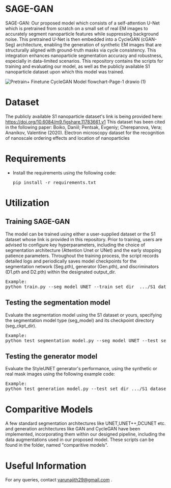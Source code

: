 # SAGE-GAN
SAGE-GAN: Our proposed model which consists of a self-attention U-Net which is pretrained from scratch on a small set of real EM images to accurately segment nanoparticle features while suppressing background noise. This pretrained U-Net is then embedded into a CycleGAN (cGAN-Seg) architecture, enabling the generation of synthetic EM images that are structurally aligned with ground-truth masks via cycle consistency. This integration enhances nanoparticle segmentation accuracy and robustness, especially in data-limited scenarios. This repository contains the scripts for training and evaluating our model, as well as the publicly available S1 nanoparticle dataset upon which this model was trained. 

![Pretrain+ Finetune CycleGAN Model flowchart-Page-1 drawio (1)](https://github.com/user-attachments/assets/75044958-246a-41e8-adc4-1522addc7f82)
# Dataset
The publicly available S1 nanoparticle dataset's link is being provided here: https://doi.org/10.6084/m9.figshare.11783661.v1
This dataset has been cited in the following paper: Boiko, Daniil; Pentsak, Evgeniy; Cherepanova, Vera; Ananikov, Valentine (2020). Electron microscopy dataset for the recognition of nanoscale ordering effects and location of nanoparticles
# Requirements
- Install the requirements using the following code:
  <pre>pip install -r requirements.txt</pre>
# Utilization
## Training SAGE-GAN
The model can be trained using either a user-supplied dataset or the S1 dataset whose link is provided in this repository. Prior to training, users are advised to configure key hyperparameters, including the choice of segmentation architecture (Attention Unet or UNet) and the early stopping patience parameters. Throughout the training process, the script records detailed logs and periodically saves model checkpoints for the segmentation network (Seg.pth), generator (Gen.pth), and discriminators (D1.pth and D2.pth) within the designated output_dir.
<pre>Example:
python train.py --seg_model UNET --train_set_dir  .../S1 dataset/train  --lr 0.0001 --p_vanilla 0.2 --p_diff 0.2 --patience 500 --output_dir tmp/</pre>
## Testing the segmentation model
Evaluate the segmentation model using the S1 dataset or yours, specifying the segmentation model type (seg_model) and its checkpoint directory (seg_ckpt_dir).
<pre>Example:
python test_segmentation_model.py --seg_model UNET --test_set_dir .../S1 dataset/test --seg_ckpt_dir .../SAGE-GAN_checkpoints/UNET_model/S1 dataset/Seg.pth --output_dir tmp/</pre>
## Testing the generator model
Evaluate the StyleUNET generator's performance, using the synthetic or real mask images using the following example code:
<pre>Example:
python test_generation_model.py --test_set_dir .../S1 dataset/test/ --gen_ckpt_dir .../SAGE-GAN_checkpoints/UNET_model/S1 dataset/Gen.pth --output_dir tmp/</pre>
# Comparitive Models
A few standard segmentation architectures like UNET,UNET++,DCUNET etc. and generation architectures like GAN and CycleGAN have been implemented, incorporating them within our designed pipeline, including the data augmentations used in our proposed model. These scripts can be found in the folder, named "comparitive models".
# Useful Information
For any queries, contact varunajith29@gmail.com .
